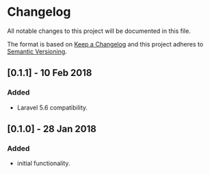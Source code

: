 # Changelog
All notable changes to this project will be documented in this file.

The format is based on [Keep a Changelog](http://keepachangelog.com/en/1.0.0/)
and this project adheres to [Semantic Versioning](http://semver.org/spec/v2.0.0.html).

## [0.1.1] - 10 Feb 2018
### Added
- Laravel 5.6 compatibility.

## [0.1.0] - 28 Jan 2018
### Added
- initial functionality.
